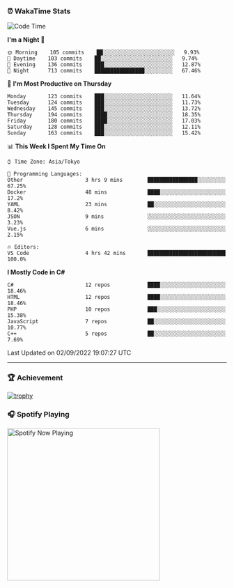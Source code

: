 ### ⏰ WakaTime Stats


<!--START_SECTION:waka-->
![Code Time](http://img.shields.io/badge/Code%20Time-491%20hrs%2048%20mins-blue)

**I'm a Night 🦉** 

```text
🌞 Morning    105 commits    ██░░░░░░░░░░░░░░░░░░░░░░░   9.93% 
🌆 Daytime    103 commits    ██░░░░░░░░░░░░░░░░░░░░░░░   9.74% 
🌃 Evening    136 commits    ███░░░░░░░░░░░░░░░░░░░░░░   12.87% 
🌙 Night      713 commits    ████████████████░░░░░░░░░   67.46%

```
📅 **I'm Most Productive on Thursday** 

```text
Monday       123 commits    ███░░░░░░░░░░░░░░░░░░░░░░   11.64% 
Tuesday      124 commits    ███░░░░░░░░░░░░░░░░░░░░░░   11.73% 
Wednesday    145 commits    ███░░░░░░░░░░░░░░░░░░░░░░   13.72% 
Thursday     194 commits    ████░░░░░░░░░░░░░░░░░░░░░   18.35% 
Friday       180 commits    ████░░░░░░░░░░░░░░░░░░░░░   17.03% 
Saturday     128 commits    ███░░░░░░░░░░░░░░░░░░░░░░   12.11% 
Sunday       163 commits    ███░░░░░░░░░░░░░░░░░░░░░░   15.42%

```


📊 **This Week I Spent My Time On** 

```text
⌚︎ Time Zone: Asia/Tokyo

💬 Programming Languages: 
Other                    3 hrs 9 mins        ████████████████░░░░░░░░░   67.25% 
Docker                   48 mins             ████░░░░░░░░░░░░░░░░░░░░░   17.2% 
YAML                     23 mins             ██░░░░░░░░░░░░░░░░░░░░░░░   8.42% 
JSON                     9 mins              ░░░░░░░░░░░░░░░░░░░░░░░░░   3.23% 
Vue.js                   6 mins              ░░░░░░░░░░░░░░░░░░░░░░░░░   2.15%

🔥 Editors: 
VS Code                  4 hrs 42 mins       █████████████████████████   100.0%

```

**I Mostly Code in C#** 

```text
C#                       12 repos            ████░░░░░░░░░░░░░░░░░░░░░   18.46% 
HTML                     12 repos            ████░░░░░░░░░░░░░░░░░░░░░   18.46% 
PHP                      10 repos            ███░░░░░░░░░░░░░░░░░░░░░░   15.38% 
JavaScript               7 repos             ██░░░░░░░░░░░░░░░░░░░░░░░   10.77% 
C++                      5 repos             ██░░░░░░░░░░░░░░░░░░░░░░░   7.69%

```



 Last Updated on 02/09/2022 19:07:27 UTC
<!--END_SECTION:waka-->

---

### 🏆 Achievement

[![trophy](https://github-profile-trophy.vercel.app/?username=Slime-hatena&theme=flat&no-bg=true&no-frame=true&column=8)](https://github.com/ryo-ma/github-profile-trophy)

### 🎧 Spotify Playing

[<img src="https://spotify-now-playing-slime-hatena.vercel.app/api/spotify-playing" alt="Spotify Now Playing" width="350" />](https://open.spotify.com/user/slime_hatena)

<!--
**Slime-hatena/Slime-hatena** is a ✨ _special_ ✨ repository because its `README.md` (this file) appears on your GitHub profile.

Here are some ideas to get you started:

- 🔭 I’m currently working on ...
- 🌱 I’m currently learning ...
- 👯 I’m looking to collaborate on ...
- 🤔 I’m looking for help with ...
- 💬 Ask me about ...
- 📫 How to reach me: ...
- 😄 Pronouns: ...
- ⚡ Fun fact: ...
-->
